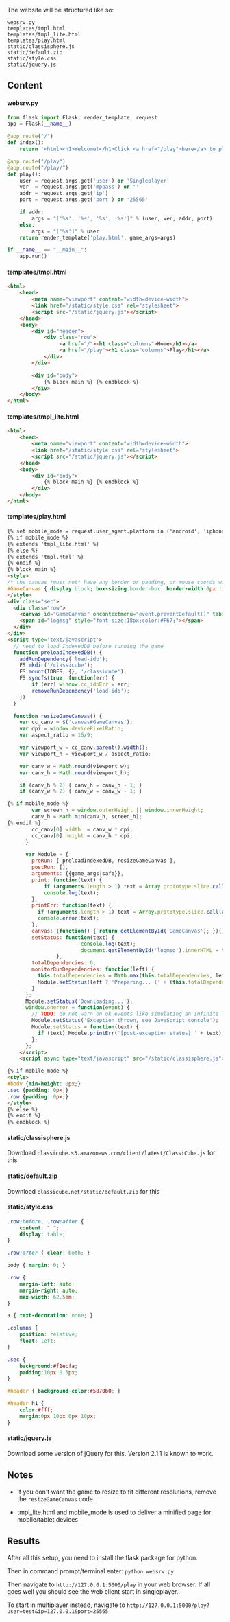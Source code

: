 The website will be structured like so:

```
websrv.py
templates/tmpl.html
templates/tmpl_lite.html
templates/play.html
static/classisphere.js
static/default.zip
static/style.css
static/jquery.js
```

## Content
#### websrv.py
```Python
from flask import Flask, render_template, request
app = Flask(__name__)

@app.route("/")
def index():
    return '<html><h1>Welcome!</h1>Click <a href="/play">here</a> to play</h1></html>'

@app.route("/play")
@app.route("/play/")
def play():
    user = request.args.get('user') or 'Singleplayer'
    ver  = request.args.get('mppass') or ''
    addr = request.args.get('ip')
    port = request.args.get('port') or '25565'

    if addr:
        args = "['%s', '%s', '%s', '%s']" % (user, ver, addr, port)
    else:
        args = "['%s']" % user
    return render_template('play.html', game_args=args)

if __name__ == "__main__":
    app.run()
```

#### templates/tmpl.html
```HTML
<html>
    <head>
        <meta name="viewport" content="width=device-width">
        <link href="/static/style.css" rel="stylesheet">
        <script src="/static/jquery.js"></script>
    </head>
    <body>
        <div id="header">
            <div class="row">
                 <a href="/"><h1 class="columns">Home</h1></a>
                 <a href="/play"><h1 class="columns">Play</h1></a>
            </div>
        </div>

        <div id="body">
            {% block main %} {% endblock %}
        </div>
    </body>
</html>
```

#### templates/tmpl_lite.html
```HTML
<html>
    <head>
        <meta name="viewport" content="width=device-width">
        <link href="/static/style.css" rel="stylesheet">
        <script src="/static/jquery.js"></script>
    </head>
    <body>
        <div id="body">
            {% block main %} {% endblock %}
        </div>
    </body>
</html>
```

#### templates/play.html
```HTML
{% set mobile_mode = request.user_agent.platform in ('android', 'iphone', 'ipad') %}
{% if mobile_mode %}
{% extends 'tmpl_lite.html' %}
{% else %}
{% extends 'tmpl.html' %}
{% endif %}
{% block main %}
<style>
/* the canvas *must not* have any border or padding, or mouse coords will be wrong */
#GameCanvas { display:block; box-sizing:border-box; border-width:0px !important; padding:0 !important; margin:0 auto; background-color: black; width:100%; height:auto; }
</style>
<div class="sec">
  <div class="row">
    <canvas id="GameCanvas" oncontextmenu="event.preventDefault()" tabindex=-1 width="1000" height="562"></canvas>
    <span id="logmsg" style="font-size:18px;color:#F67;"></span>
  </div>
</div>
<script type='text/javascript'>
  // need to load IndexedDB before running the game
  function preloadIndexedDB() {
    addRunDependency('load-idb');
    FS.mkdir('/classicube');
    FS.mount(IDBFS, {}, '/classicube');
    FS.syncfs(true, function(err) {
        if (err) window.cc_idbErr = err;
        removeRunDependency('load-idb');
    })
  }

  function resizeGameCanvas() {
    var cc_canv = $('canvas#GameCanvas');
    var dpi = window.devicePixelRatio;
    var aspect_ratio = 16/9;

    var viewport_w = cc_canv.parent().width();
    var viewport_h = viewport_w / aspect_ratio;

    var canv_w = Math.round(viewport_w);
    var canv_h = Math.round(viewport_h);

    if (canv_h % 2) { canv_h = canv_h - 1; }
    if (canv_w % 2) { canv_w = canv_w - 1; }

{% if mobile_mode %}
        var screen_h = window.outerHeight || window.innerHeight;
        canv_h = Math.min(canv_h, screen_h);
{% endif %}
        cc_canv[0].width  = canv_w * dpi;
        cc_canv[0].height = canv_h * dpi;
      }

      var Module = {
        preRun: [ preloadIndexedDB, resizeGameCanvas ],
        postRun: [],
        arguments: {{game_args|safe}},
        print: function(text) {
            if (arguments.length > 1) text = Array.prototype.slice.call(arguments).join(' ');
            console.log(text);
        },
        printErr: function(text) {
          if (arguments.length > 1) text = Array.prototype.slice.call(arguments).join(' ');
          console.error(text);
        },
        canvas: (function() { return getElementById('GameCanvas'); })(),
        setStatus: function(text) {
                        console.log(text);
                        document.getElementById('logmsg').innerHTML = text;
                },
        totalDependencies: 0,
        monitorRunDependencies: function(left) {
          this.totalDependencies = Math.max(this.totalDependencies, left);
          Module.setStatus(left ? 'Preparing... (' + (this.totalDependencies-left) + '/' + this.totalDependencies + ')' : 'All downloads complete.');
        }
      };
      Module.setStatus('Downloading...');
      window.onerror = function(event) {
        // TODO: do not warn on ok events like simulating an infinite loop or exitStatus
        Module.setStatus('Exception thrown, see JavaScript console');
        Module.setStatus = function(text) {
          if (text) Module.printErr('[post-exception status] ' + text);
        };
      };
    </script>
    <script async type="text/javascript" src="/static/classisphere.js"></script>

{% if mobile_mode %}
<style>
#body {min-height: 0px;}
.sec {padding: 0px;}
.row {padding: 0px;}
</style>
{% else %}
{% endif %}
{% endblock %}
```

#### static/classisphere.js
Download `classicube.s3.amazonaws.com/client/latest/ClassiCube.js` for this

#### static/default.zip
Download `classicube.net/static/default.zip` for this

#### static/style.css
```CSS
.row:before, .row:after {
    content: " ";
    display: table;
}

.row:after { clear: both; }

body { margin: 0; }

.row {
    margin-left: auto;
    margin-right: auto;
    max-width: 62.5em;
}

a { text-decoration: none; }

.columns {
    position: relative;
    float: left;
}

.sec {
    background:#f1ecfa;
    padding:10px 0 5px;
}

#header { background-color:#5870b0; }

#header h1 {
    color:#fff;
    margin:0px 10px 0px 10px;
}
```

#### static/jquery.js
Download some version of jQuery for this. Version 2.1.1 is known to work.

## Notes

* If you don't want the game to resize to fit different resolutions, remove the `resizeGameCanvas` code.

* tmpl_lite.html and mobile_mode is used to deliver a minified page for mobile/tablet devices

## Results

After all this setup, you need to install the flask package for python.

Then in command prompt/terminal enter: `python websrv.py`

Then navigate to `http://127.0.0.1:5000/play` in your web browser. If all goes well you should see the web client start in singleplayer.

To start in multiplayer instead, navigate to `http://127.0.0.1:5000/play?user=test&ip=127.0.0.1&port=25565`

